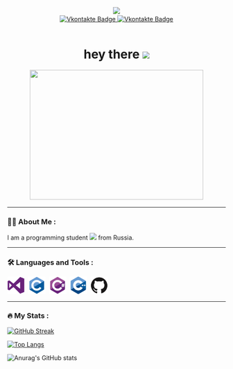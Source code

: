 <div id="header" align="center"> 
  <img src="https://media.giphy.com/media/v1.Y2lkPTc5MGI3NjExNmYwYTM2ODA0NDJlOGU2M2ZlOGM1ZGRiOWUyMTc5OTcxOGRlZDE4NyZjdD1n/7NoNw4pMNTvgc/giphy.gif" width="200"/>
</div>
<div id="badges" align="center">
  <a href="https://vk.com/russkikhmax">
    <img src="https://img.shields.io/badge/Vkontakte-black?style=for-the-badge&logo=vk&logoColor=white" alt="Vkontakte Badge"/>
  </a>
  <a href="https://t.me/zanykk">
    <img src="https://img.shields.io/badge/telegram-black?style=for-the-badge&logo=telegram&logoColor=white" alt="Vkontakte Badge"/>
  </a>
</div>
<div id="badges" align="center">
<img src="https://komarev.com/ghpvc/?username=guiltsol&style=plastic&color=blueviolet" alt=""/>
  <h1>
  hey there
  <img src="https://media.giphy.com/media/hvRJCLFzcasrR4ia7z/giphy.gif" width="30px"/>
</h1>
</div>
<div align="center">
  <img src="https://media.giphy.com/media/2NRGRnqRPG69jcxppo/giphy.gif" width="400" height="300"/>
</div>

---

### :man_technologist: About Me :
I am a programming student <img src="https://media.giphy.com/media/WUlplcMpOCEmTGBtBW/giphy.gif" width="30"> from Russia.

---

### :hammer_and_wrench: Languages and Tools :
<div>
 <img src="https://github.com/devicons/devicon/blob/master/icons/visualstudio/visualstudio-plain.svg" title="VS" alt="VS" width="40" height="40"/>&nbsp;
  <img src="https://github.com/devicons/devicon/blob/master/icons/c/c-original.svg" title="C" alt="C" width="40" height="40"/>&nbsp;
  <img src="https://github.com/devicons/devicon/blob/master/icons/csharp/csharp-original.svg" title="C#" alt="C#" width="40" height="40"/>&nbsp;
  <img src="https://github.com/devicons/devicon/blob/master/icons/cplusplus/cplusplus-original.svg" title="C++" alt="C++" width="40" height="40"/>&nbsp;
  <img src="https://github.com/devicons/devicon/blob/master/icons/github/github-original.svg" title="Git" **alt="Git" width="40" height="40"/>
</div>

---

### :fire: My Stats :
[![GitHub Streak](http://github-readme-streak-stats.herokuapp.com?user=guiltsol&theme=dark&background=000000)](https://git.io/streak-stats)

[![Top Langs](https://github-readme-stats.vercel.app/api/top-langs/?username=guiltsol&layout=compact&theme=vision-friendly-dark)](https://github.com/anuraghazra/github-readme-stats)

![Anurag's GitHub stats](https://github-readme-stats.vercel.app/api?username=guiltsol&show_icons=true&theme=gruvbox)
